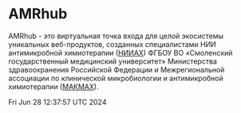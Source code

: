 # AMRhub

AMRhub - это виртуальная точка входа для целой экосистемы уникальных веб-продуктов, созданных специалистами НИИ антимикробной химиотерапии ([НИИАХ](http://www.antibiotic.ru/iac.php)) ФГБОУ ВО «Смоленский государственный медицинский университет» Министерства здравоохранения Российской Федерации и Межрегиональной ассоциации по клинической микробиологии и антимикробной химиотерапии ([МАКМАХ](http://www.iacmac.ru/iacmac/)).

Fri Jun 28 12:37:57 UTC 2024
